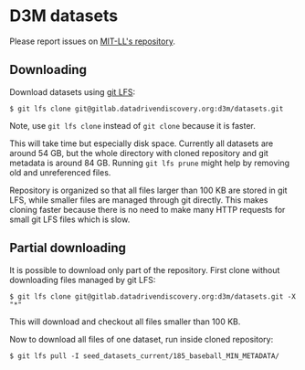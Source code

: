 # D3M datasets

Please report issues on [MIT-LL's repository](https://gitlab.datadrivendiscovery.org/MIT-LL/d3m_data_supply/issues).

## Downloading

Download datasets using [git LFS](https://git-lfs.github.com/):

```
$ git lfs clone git@gitlab.datadrivendiscovery.org:d3m/datasets.git
```

Note, use `git lfs clone` instead of `git clone` because it
is faster.

This will take time but especially disk space. Currently all
datasets are around 54 GB, but the whole directory with cloned
repository and git metadata is around 84 GB. Running
`git lfs prune` might help by removing old and unreferenced files.

Repository is organized so that all files larger than 100 KB are
stored in git LFS, while smaller files are managed through git
directly. This makes cloning faster because there is no need
to make many HTTP requests for small git LFS files which is slow.

## Partial downloading

It is possible to download only part of the repository. First clone
without downloading files managed by git LFS:

```
$ git lfs clone git@gitlab.datadrivendiscovery.org:d3m/datasets.git -X "*"
```

This will download and checkout all files smaller than 100 KB.

Now to download all files of one dataset, run inside cloned repository:

```
$ git lfs pull -I seed_datasets_current/185_baseball_MIN_METADATA/
```
